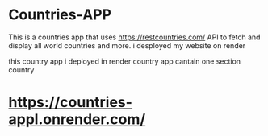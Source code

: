 # Countries-APP
This is a countries app that uses https://restcountries.com/ API to fetch and display all world countries and more.
i desployed my website on render

this country app i deployed in render country app cantain one section country
# https://countries-appl.onrender.com/
